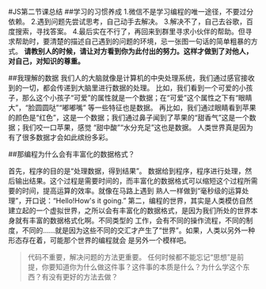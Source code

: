﻿#JS第二节课总结
##学习的习惯养成
1.微信不是学习编程的唯一途径，不要过分依赖。
2.遇到问题先尝试思考，自己动手去解决。
3.解决不了，自己去谷歌，百度搜索，寻找答案。
4.最后实在不行了，再回来到群里寻求小伙伴的帮助。但寻求帮助时，要清楚的描述自己遇到的问题的环境，忌一张图一句话的简单粗暴的方式。
**请教别人的时候，请让对方看到你为此付出的努力。这样才做到了对他人，对自己，对知识的尊重。**

##我理解的数据
我们人的大脑就像是计算机的中央处理系统，我们通过感官接收到的一切，都会传递到大脑里进行数据的处理。
比如，我们看到一个可爱的小孩子，那么这个小孩子“可爱”的属性就是一个数据；在“可爱”这个属性之下有“眼睛大”，“脸圆圆哒”“嘟嘟嘴”
等一些特征也是数据。
再比如，我们通过眼睛看到苹果的颜色是“红色”，这是一个数据；我们通过鼻子闻到了苹果的“甜香气”这是一个数据；我们咬一口苹果，感觉
“甜中酸”“水分充足”这也是数据。
人类世界真是因为有了很多数据才会如此缤纷多彩。

##那编程为什么会有丰富化的数据格式？

首先，程序的目的是“处理数据，得到结果”。
数据给到程序，程序进行处理，然后输出结果。这个过程是需要时间的，而丰富化的数据格式可以缩短这个过程所需要的时间，提高运算的效率。就像在马路上遇到
熟人一样做到“毫秒级的运算处理”，开口说：“Hello!How's it going.”
第二，编程的世界，其实是人类模仿自然建立起的一个虚拟世界，之所以会有丰富化的数据格式，是因为我们所处的世界本身就有丰富的数据格式化啊。不同类型的
工作，会有不同的操作流程，不同的制度，不同的......就是因为这些不同的交汇才产生了“世界”。如果，人类以另外一种形态存在着，可能那个世界的编程就会
是另外一个模样吧。

>代码不重要，解决问题的方法更重要。
任何时候都不能忘记“思想”是前提，你要知道你为什么做这件事？这件事的本质是什么？为什么学这个东西？有没有更好的方法去做？